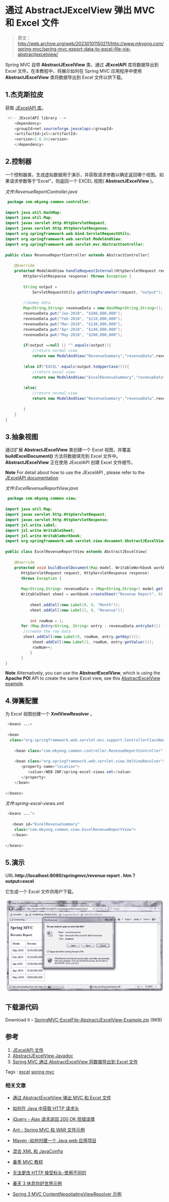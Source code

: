 # 通过 AbstractJExcelView 弹出 MVC 和 Excel 文件

> 原文：<http://web.archive.org/web/20230101150211/http://www.mkyong.com/spring-mvc/spring-mvc-export-data-to-excel-file-via-abstractjexcelview/>

Spring MVC 自带 **AbstractJExcelView** 类，通过 **JExcelAPI** 库将数据导出到 Excel 文件。在本教程中，将展示如何在 Spring MVC 应用程序中使用 **AbstractJExcelView** 类将数据导出到 Excel 文件以供下载。

## 1.杰克斯拉皮

获取 [JExcelAPI 库](http://web.archive.org/web/20210110082325/http://jexcelapi.sourceforge.net/)。

```java
 <!-- JExcelAPI library --> 
    <dependency>
	<groupId>net.sourceforge.jexcelapi</groupId>
	<artifactId>jxl</artifactId>
	<version>2.6.3</version>
    </dependency> 
```

## 2.控制器

一个控制器类，生成虚拟数据用于演示，并获取请求参数以确定返回哪个视图。如果请求参数等于“Excel”，则返回一个 EXCEL 视图( **AbstractJExcelView** )。

*文件:RevenueReportController.java*

```java
 package com.mkyong.common.controller;

import java.util.HashMap;
import java.util.Map;
import javax.servlet.http.HttpServletRequest;
import javax.servlet.http.HttpServletResponse;
import org.springframework.web.bind.ServletRequestUtils;
import org.springframework.web.servlet.ModelAndView;
import org.springframework.web.servlet.mvc.AbstractController;

public class RevenueReportController extends AbstractController{

	@Override
	protected ModelAndView handleRequestInternal(HttpServletRequest request,
		HttpServletResponse response) throws Exception {

		String output =
			ServletRequestUtils.getStringParameter(request, "output");

		//dummy data
		Map<String,String> revenueData = new HashMap<String,String>();
		revenueData.put("Jan-2010", "$100,000,000");
		revenueData.put("Feb-2010", "$110,000,000");
		revenueData.put("Mar-2010", "$130,000,000");
		revenueData.put("Apr-2010", "$140,000,000");
		revenueData.put("May-2010", "$200,000,000");

		if(output ==null || "".equals(output)){
			//return normal view
			return new ModelAndView("RevenueSummary","revenueData",revenueData);

		}else if("EXCEL".equals(output.toUpperCase())){
			//return excel view
			return new ModelAndView("ExcelRevenueSummary","revenueData",revenueData);

		}else{
			//return normal view
			return new ModelAndView("RevenueSummary","revenueData",revenueData);

		}	
	}
} 
```

## 3.抽象视图

通过扩展 **AbstractJExcelView** 类创建一个 Excel 视图，并覆盖 **buildExcelDocument()** 方法将数据填充到 Excel 文件中。 **AbstractJExcelView** 正在使用 <string>JExcelAPI 创建 Excel 文件细节。

**Note**
For detail about how to use the JExcelAPI , please refer to the [JExcelAPI documentation](http://web.archive.org/web/20210110082325/http://jexcelapi.sourceforge.net/)

*文件:ExcelRevenueReportView.java*

```java
 package com.mkyong.common.view;

import java.util.Map;
import javax.servlet.http.HttpServletRequest;
import javax.servlet.http.HttpServletResponse;
import jxl.write.Label;
import jxl.write.WritableSheet;
import jxl.write.WritableWorkbook;
import org.springframework.web.servlet.view.document.AbstractJExcelView;

public class ExcelRevenueReportView extends AbstractJExcelView{

	@Override
	protected void buildExcelDocument(Map model, WritableWorkbook workbook,
	   HttpServletRequest request, HttpServletResponse response)
	   throws Exception {

	   Map<String,String> revenueData = (Map<String,String>) model.get("revenueData");
	   WritableSheet sheet = workbook.createSheet("Revenue Report", 0);

           sheet.addCell(new Label(0, 0, "Month"));
           sheet.addCell(new Label(1, 0, "Revenue"));

           int rowNum = 1;
	   for (Map.Entry<String, String> entry : revenueData.entrySet()) {
		//create the row data
		sheet.addCell(new Label(0, rowNum, entry.getKey()));
	        sheet.addCell(new Label(1, rowNum, entry.getValue()));
	        rowNum++;
           }
       }
} 
```

**Note**
Alternatively, you can use the **AbstractExcelView**, which is using the **Apache POI** API to create the same Excel view, see this [AbstractExcelView example](http://web.archive.org/web/20210110082325/http://www.mkyong.com/spring-mvc/spring-mvc-export-data-to-excel-file-via-abstractexcelview/).

## 4.弹簧配置

为 Excel 视图创建一个 **XmlViewResolver** 。

```java
 <beans ...>

 <bean 
  class="org.springframework.web.servlet.mvc.support.ControllerClassNameHandlerMapping" />

    <bean class="com.mkyong.common.controller.RevenueReportController" />

    <bean class="org.springframework.web.servlet.view.XmlViewResolver">
       <property name="location">
          <value>/WEB-INF/spring-excel-views.xml</value>
       </property>
    </bean>

</beans> 
```

*文件:spring-excel-views.xml*

```java
 <beans ...">

   <bean id="ExcelRevenueSummary"
   	class="com.mkyong.common.view.ExcelRevenueReportView">
   </bean>

</beans> 
```

## 5.演示

URL:**http://localhost:8080/springmvc/revenue report . htm？output=excel**

它生成一个 Excel 文件供用户下载。



![SpringMVC-ExcelFile-Example](img/c56f11f582ddbb7a8a49d907e8cc0833.png "SpringMVC-ExcelFile-Example")

## 下载源代码

Download it – [SpringMVC-ExcelFile-AbstractJExcelView-Example.zip](http://web.archive.org/web/20210110082325/http://www.mkyong.com/wp-content/uploads/2010/08/SpringMVC-ExcelFile-AbstractJExcelView-Example.zip) (9KB)

## 参考

1.  [JExcelAPI 文件](http://web.archive.org/web/20210110082325/http://jexcelapi.sourceforge.net/)
2.  [AbstractJExcelView Javadoc](http://web.archive.org/web/20210110082325/http://static.springsource.org/spring/docs/2.5.x/api/org/springframework/web/servlet/view/document/AbstractJExcelView.html)
3.  [Spring MVC 通过 AbstractExcelView 将数据导出到 Excel 文件](http://web.archive.org/web/20210110082325/http://www.mkyong.com/spring-mvc/spring-mvc-export-data-to-excel-file-via-abstractexcelview/)

Tags : [excel](http://web.archive.org/web/20210110082325/https://mkyong.com/tag/excel/) [spring mvc](http://web.archive.org/web/20210110082325/https://mkyong.com/tag/spring-mvc/)<input type="hidden" id="mkyong-current-postId" value="6749">

### 相关文章

*   [通过 AbstractExcelView 弹出 MVC 和 Excel 文件](/web/20210110082325/https://mkyong.com/spring-mvc/spring-mvc-export-data-to-excel-file-via-abstractexcelview/)
*   [如何在 Java 中获取 HTTP 请求头](/web/20210110082325/https://mkyong.com/java/how-to-get-http-request-header-in-java/)
*   [jQuery - Ajax 请求返回 200 OK 但错误偶](/web/20210110082325/https://mkyong.com/jquery/jquery-ajax-request-return-200-ok-but-error-event-is-fired/)
*   [Ant - Spring MVC 和 WAR 文件示例](/web/20210110082325/https://mkyong.com/ant/ant-spring-mvc-and-war-file-example/)
*   [Maven -如何创建一个 Java web 应用项目](/web/20210110082325/https://mkyong.com/maven/how-to-create-a-web-application-project-with-maven/)

*   [混合 XML 和 JavaConfig](/web/20210110082325/https://mkyong.com/spring/spring-mixing-xml-and-javaconfig/)
*   [春季 MVC 教程](/web/20210110082325/https://mkyong.com/tutorials/spring-mvc-tutorials/)
*   [无法更改 HTTP 接受标头-使用不同的](/web/20210110082325/https://mkyong.com/spring-mvc/cannot-change-http-accept-header-use-a-different-locale-resolution-strategy/)
*   [春天 3 休息你好世界示例](/web/20210110082325/https://mkyong.com/spring-mvc/spring-3-rest-hello-world-example/)
*   [Spring 3 MVC ContentNegotiatingViewResolver 示例](/web/20210110082325/https://mkyong.com/spring-mvc/spring-3-mvc-contentnegotiatingviewresolver-example/)